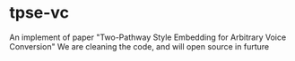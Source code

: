 # tpse-vc
An implement of paper "Two-Pathway Style Embedding for Arbitrary Voice Conversion"
We are cleaning the code, and will open source in furture
